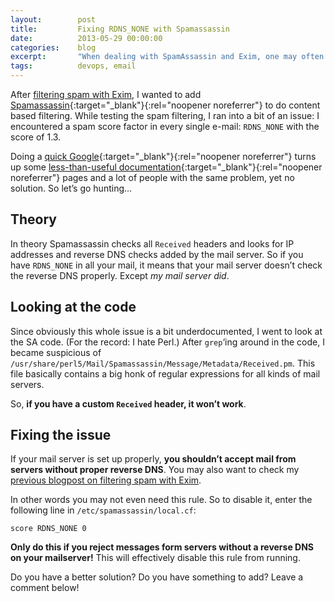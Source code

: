 ```yaml
---
layout:        post
title:         Fixing RDNS_NONE with Spamassassin
date:          2013-05-29 00:00:00
categories:    blog
excerpt:       "When dealing with SpamAssassin and Exim, one may often encounter a mysterious RDNS_NONE"
tags:          devops, email
---
```


After [filtering spam with Exim](/blog/filtering-spam-with-exim-only/), I wanted to add [Spamassassin](http://spamassassin.apache.org/){:target="_blank"}{:rel="noopener noreferrer"} to do content based filtering. While testing the spam filtering, I ran into a bit of an issue: I encountered a spam score factor in every single e-mail: `RDNS_NONE` with the score of 1.3.

Doing a [quick Google](http://www.google.com/?q=RDNS_NONE){:target="_blank"}{:rel="noopener noreferrer"} turns up some [less-than-useful documentation](http://wiki.apache.org/spamassassin/Rules/RDNS_NONE){:target="_blank"}{:rel="noopener noreferrer"} pages and a lot of people with the same problem, yet no solution. So let’s go hunting…

## Theory

In theory Spamassassin checks all `Received` headers and looks for IP addresses and reverse DNS checks added by the mail server. So if you have `RDNS_NONE` in all your mail, it means that your mail server doesn’t check the reverse DNS properly. Except _my mail server did_.

## Looking at the code

Since obviously this whole issue is a bit underdocumented, I went to look at the SA code. (For the record: I hate Perl.) After `grep`‘ing around in the code, I became suspicious of `/usr/share/perl5/Mail/Spamassassin/Message/Metadata/Received.pm`. This file basically contains a big honk of regular expressions for all kinds of mail servers.

So, **if you have a custom `Received` header, it won’t work**.

## Fixing the issue

If your mail server is set up properly, **you shouldn’t accept mail from servers without proper reverse DNS**. You may also want to check my [previous blogpost on filtering spam with Exim](/blog/filtering-spam-with-exim-only/).

In other words you may not even need this rule. So to disable it, enter the following line in `/etc/spamassassin/local.cf`:

```
score RDNS_NONE 0
```

**Only do this if you reject messages form servers without a reverse DNS on your mailserver!** This will effectively disable this rule from running.

Do you have a better solution? Do you have something to add? Leave a comment below!
